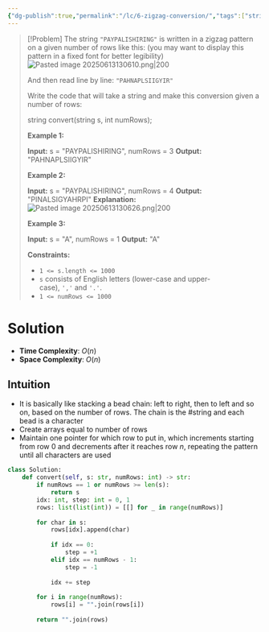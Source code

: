 ```yaml
---
{"dg-publish":true,"permalink":"/lc/6-zigzag-conversion/","tags":["string"]}
---
```


> [!Problem]
> The string `"PAYPALISHIRING"` is written in a zigzag pattern on a given number of rows like this: (you may want to display this pattern in a fixed font for better legibility)
> ![Pasted image 20250613130610.png|200](/img/user/Pasted%20image%2020250613130610.png)
> 
> And then read line by line: `"PAHNAPLSIIGYIR"`
> 
> Write the code that will take a string and make this conversion given a number of rows:
> 
> string convert(string s, int numRows);
> 
> **Example 1:**
> 
> **Input:** s = "PAYPALISHIRING", numRows = 3
> **Output:** "PAHNAPLSIIGYIR"
> 
> **Example 2:**
> 
> **Input:** s = "PAYPALISHIRING", numRows = 4
> **Output:** "PINALSIGYAHRPI"
> **Explanation:**
> ![Pasted image 20250613130626.png|200](/img/user/Pasted%20image%2020250613130626.png)
> 
> **Example 3:**
> 
> **Input:** s = "A", numRows = 1
> **Output:** "A"
> 
> **Constraints:**
> 
> - `1 <= s.length <= 1000`
> - `s` consists of English letters (lower-case and upper-case), `','` and `'.'`.
> - `1 <= numRows <= 1000`

# Solution
- **Time Complexity**: $O(n)$
- **Space Complexity**: $O(n)$

## Intuition
- It is basically like stacking a bead chain: left to right, then to left and so on, based on the number of rows. The chain is the #string and each bead is a character
- Create arrays equal to number of rows
- Maintain one pointer for which row to put in, which increments starting from row $0$ and decrements after it reaches row $n$, repeating the pattern until all characters are used

```python
class Solution:
    def convert(self, s: str, numRows: int) -> str:
        if numRows == 1 or numRows >= len(s):
            return s
        idx: int, step: int = 0, 1
        rows: list(list(int)) = [[] for _ in range(numRows)]
        
        for char in s:
            rows[idx].append(char)
            
            if idx == 0:
                step = +1
            elif idx == numRows - 1:
                step = -1
            
            idx += step
        
        for i in range(numRows):
            rows[i] = "".join(rows[i])
        
        return "".join(rows)
```